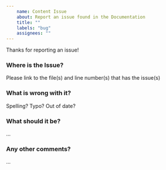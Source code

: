 ```yaml
---
    name: Content Issue
    about: Report an issue found in the Documentation
    title: ""
    labels: "bug"
    assignees: ""
---
```


Thanks for reporting an issue!

### Where is the Issue?

Please link to the file(s) and line number(s) that has the issue(s)

### What is wrong with it?

Spelling? Typo? Out of date?

### What should it be?

...

### Any other comments?

...

